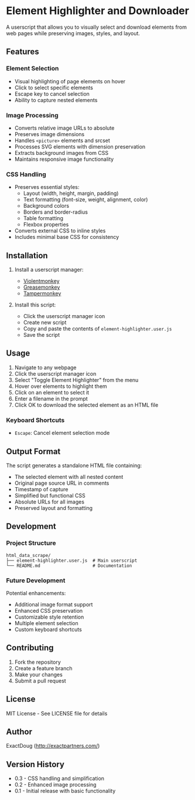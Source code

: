 # Element Highlighter and Downloader

A userscript that allows you to visually select and download elements from web pages while preserving images, styles, and layout.

## Features

### Element Selection
- Visual highlighting of page elements on hover
- Click to select specific elements
- Escape key to cancel selection
- Ability to capture nested elements

### Image Processing
- Converts relative image URLs to absolute
- Preserves image dimensions
- Handles `<picture>` elements and srcset
- Processes SVG elements with dimension preservation
- Extracts background images from CSS
- Maintains responsive image functionality

### CSS Handling
- Preserves essential styles:
  - Layout (width, height, margin, padding)
  - Text formatting (font-size, weight, alignment, color)
  - Background colors
  - Borders and border-radius
  - Table formatting
  - Flexbox properties
- Converts external CSS to inline styles
- Includes minimal base CSS for consistency

## Installation

1. Install a userscript manager:
   - [Violentmonkey](https://violentmonkey.github.io/)
   - [Greasemonkey](https://www.greasespot.net/)
   - [Tampermonkey](https://www.tampermonkey.net/)

2. Install this script:
   - Click the userscript manager icon
   - Create new script
   - Copy and paste the contents of `element-highlighter.user.js`
   - Save the script

## Usage

1. Navigate to any webpage
2. Click the userscript manager icon
3. Select "Toggle Element Highlighter" from the menu
4. Hover over elements to highlight them
5. Click on an element to select it
6. Enter a filename in the prompt
7. Click OK to download the selected element as an HTML file

### Keyboard Shortcuts
- `Escape`: Cancel element selection mode

## Output Format

The script generates a standalone HTML file containing:
- The selected element with all nested content
- Original page source URL in comments
- Timestamp of capture
- Simplified but functional CSS
- Absolute URLs for all images
- Preserved layout and formatting

## Development

### Project Structure
```
html_data_scrape/
├── element-highlighter.user.js  # Main userscript
└── README.md                    # Documentation
```

### Future Development
Potential enhancements:
- Additional image format support
- Enhanced CSS preservation
- Customizable style retention
- Multiple element selection
- Custom keyboard shortcuts

## Contributing

1. Fork the repository
2. Create a feature branch
3. Make your changes
4. Submit a pull request

## License

MIT License - See LICENSE file for details

## Author

ExactDoug (http://exactpartners.com/)

## Version History

- 0.3 - CSS handling and simplification
- 0.2 - Enhanced image processing
- 0.1 - Initial release with basic functionality